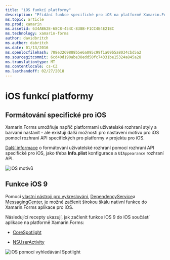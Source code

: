 ```yaml
---
title: "iOS funkcí platformy"
description: "Přidání funkce specifické pro iOS na platformě Xamarin.Forms aplikace"
ms.topic: article
ms.prod: xamarin
ms.assetid: 634AB62E-68C8-454C-838B-F1CC4E4E21BC
ms.technology: xamarin-forms
author: davidbritch
ms.author: dabritch
ms.date: 01/13/2016
ms.openlocfilehash: 708e3269888b5e6a095c99f1a09b5a8034cbd5a2
ms.sourcegitcommit: 6cd40d190abe38edd50fc74331be15324a845a28
ms.translationtype: MT
ms.contentlocale: cs-CZ
ms.lasthandoff: 02/27/2018
---
```

# <a name="ios-platform-features"></a>iOS funkcí platformy

## <a name="ios-specific-formatting"></a>Formátování specifické pro iOS

Xamarin.Forms umožňuje napříč platformami uživatelské rozhraní styly a barvami nastavit - ale existují další možnosti pro nastavení motivu pro iOS pomocí rozhraní API specifických pro platformy v projektu pro iOS.

[Další informace](theme.md) o formátování uživatelské rozhraní pomocí rozhraní API specifické pro iOS, jako třeba **Info.plist** konfigurace a `UIAppearance` rozhraní API.

![](images/status-white-sml.png "iOS motivů")

## <a name="ios-9-features"></a>Funkce iOS 9

Pomocí [vlastní nástroji pro vykreslování](~/xamarin-forms/app-fundamentals/custom-renderer/index.md), [DependencyService](~/xamarin-forms/app-fundamentals/dependency-service/index.md)a [MessagingCenter](~/xamarin-forms/app-fundamentals/messaging-center.md), je možné začlenit širokou škálu nativní funkce do Xamarin.Forms aplikace pro iOS.

Následující recepty ukazují, jak začlenit funkce iOS 9 do iOS součástí aplikace na platformě Xamarin.Forms:

* [CoreSpotlight](https://developer.xamarin.com/recipes/cross-platform/xamarin-forms/ios/core-spotlight-search/)

* [NSUserActivity](https://developer.xamarin.com/recipes/cross-platform/xamarin-forms/ios/nsuseractivity-search/)

![](images/corespotlight.png "iOS pomocí vyhledávání Spotlight")

